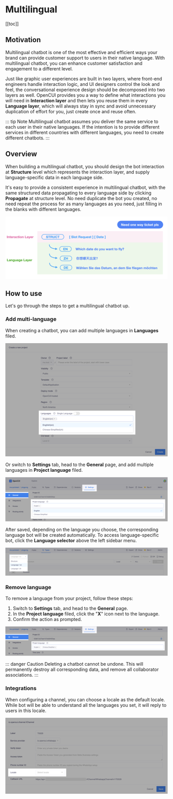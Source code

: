 # Multilingual

[[toc]]

## Motivation
Multilingual chatbot is one of the most effective and efficient ways your brand can provide customer support to users in their native language. With multilingual chatbot, you can enhance customer satisfaction and engagement to a different level. 

Just like graphic user experiences are built in two layers, where front-end engineers handle interaction logic, and UI designers control the look and feel, the conversational experience design should be decomposed into two layers as well. OpenCUI provides you a way to define what interactions you will need in **Interaction layer** and then lets you reuse them in every **Language layer**, which will always stay in sync and avoid unnecessary duplication of effort for you, just create once and reuse often.

::: tip Note
Multilingual chatbot assumes you deliver the same service to each user in their native languages. If the intention is to provide different services in different countries with different languages, you need to create different chatbots. 
:::

## Overview
When building a multilingual chatbot, you should design the bot interaction at **Structure** level which represents the interaction layer, and supply language-specific data in each language side. 

It's easy to provide a consistent experience in multilingual chatbot, with the same structured data propagating to every language side by clicking **Propagate** at structure level. No need duplicate the bot you created, no need repeat the process for as many languages as you need, just  filling in the blanks with different languages.

![two layers](/images/platform/multilingual/two_layers.png)

## How to use
Let's go through the steps to get a multilingual chatbot up.

### Add multi-language
When creating a chatbot, you can add multiple languages in **Languages** filed. 

![add language](/images/platform/multilingual/add_language.png)

Or switch to **Settings** tab, head to the **General** page, and add multiple languages in **Project language** filed.

![setting language](/images/platform/multilingual/setting_language.png)

After saved, depending on the language you choose, the corresponding language bot will be created automatically. To access language-specific bot, click the **Language selector** above the left sidebar menu.

![switch language](/images/platform/multilingual/switch_language.png)

### Remove language
To remove a language from your project, follow these steps:
1. Switch to **Settings** tab, and head to the **General** page.
2. In the **Project language** filed, click the "**X**" icon next to the language.
3. Confirm the action as prompted.

![delete language](/images/platform/multilingual/delete_language.png)

::: danger Caution 
Deleting a chatbot cannot be undone. This will permanently destroy all corresponding data, and remove all collaborator associations.
:::

### Integrations
When configuring a channel, you can choose a locale as the default locale. While bot will be able to understand all the languages you set, it will reply to users in this locale.

![default language](/images/platform/multilingual/default_language.png)